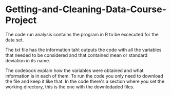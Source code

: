 # Getting-and-Cleaning-Data-Course-Project

The code run analysis contains the program in R to be excecuted for the data set.

The txt file has the information taht outputs the code with all the variables that needed to be considered and that contained mean or standard deviation in its name.

The codebook explain how the variables were obtained and what information is in each of them.
To run the code you only need to download the file and keep it like that. In the code there's a section where you set the working directory, this is the one with the downlodaded files.
